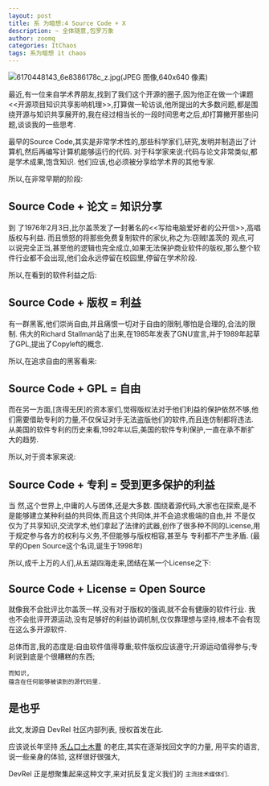 ```yaml
---
layout: post
title: 系 为暗想:4 Source Code + X
description: ~ 全体随意,包罗万象
author: zoomq
categories: ItChaos
tags: 系为暗想 it chaos
---
```


![6170448143_6e8386178c_z.jpg(JPEG 图像,640x640 像素)](https://c1.staticflickr.com/7/6154/6170448143_6e8386178c_z.jpg)

最近,有一位来自学术界朋友,找到了我们这个开源的圈子,因为他正在做一个课题<<开源项目知识共享影响机理>>,打算做一轮访谈,他所提出的大多数问题,都是围绕开源与知识共享展开的,我在经过相当长的一段时间思考之后,却打算撇开那些问题,谈谈我的一些思考. 


<!--more-->



最早的Source Code,其实是非常学术性的,那些科学家们,研究,发明并制造出了计算机,然后再编写计算机能够运行的代码. 对于科学家来说:代码与论文非常类似,都是学术成果,饱含知识. 他们应该,也必须被分享给学术界的其他专家. 

所以,在非常早期的阶段:

## Source Code + 论文 = 知识分享

到 了1976年2月3日,比尔盖茨发了一封著名的<<写给电脑爱好者的公开信>>,高唱版权与利益. 而且愤怒的将那些免费复制软件的家伙,称之为:窃贼!盖茨的 观点,可以说完全正当,甚至他的逻辑也完全成立,如果无法保护商业软件的版权,那么整个软件行业都不会出现,他们会永远停留在校园里,停留在学术阶段. 

所以,在看到的软件利益之后:

## Source Code + 版权 = 利益

有一群黑客,他们崇尚自由,并且痛恨一切对于自由的限制,哪怕是合理的,合法的限制. 伟大的Richard Stallman站了出来,在1985年发表了GNU宣言,并于1989年起草了GPL,提出了Copyleft的概念. 

所以,在追求自由的黑客看来:

## Source Code + GPL = 自由

而在另一方面,[贪得无厌]的资本家们,觉得版权法对于他们利益的保护依然不够,他们需要借助专利的力量,不仅保证对手无法盗版他们的软件,而且连仿制都将违法. 从美国的软件专利的历史来看,1992年以后,美国的软件专利保护,一直在承不断扩大的趋势. 

所以,对于资本家来说:

## Source Code + 专利 = 受到更多保护的利益

当 然,这个世界上,中庸的人与团体,还是大多数. 围绕着源代码,大家也在探索,是不是能够建立某种利益的共同体,而且这个共同体,并不会追求极端的自由,并 不是仅仅为了共享知识,交流学术,他们拿起了法律的武器,创作了很多种不同的License,用于规定参与各方的权利与义务,不但能够与版权相容,甚至与 专利都不产生矛盾. (最早的Open Source这个名词,诞生于1998年)

所以,成千上万的人们,从五湖四海走来,团结在某一个License之下:

## Source Code + License = Open Source


就像我不会批评比尔盖茨一样,没有对于版权的强调,就不会有健康的软件行业. 我也不会批评开源运动,没有足够好的利益协调机制,仅仅靠理想与坚持,根本不会有现在这么多开源软件. 

总体而言,我的态度是:自由软件值得尊重;软件版权应该遵守;开源运动值得参与;专利说到底是个很糟糕的东西;

    而知识, 
    蕴含在任何能够被读到的源代码里. 

## 是也乎

此文,发源自 DevRel 社区内部列表,
授权首发在此.

应该说长年坚持 [禾厶口土木曹](http://zhuanlan.zhihu.com/situcao)
的老庄,其实在逐渐找回文字的力量,
用平实的语言,说一些亲身的体验,
这样很好很强大,

DevRel 正是想聚集起来这种文字,来对抗反复定义我们的 `主流技术媒体们`.

